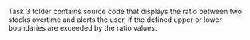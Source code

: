 Task 3 folder contains source code that displays the ratio between two stocks overtime and alerts the user, if the defined upper or lower boundaries are exceeded by the ratio values.
